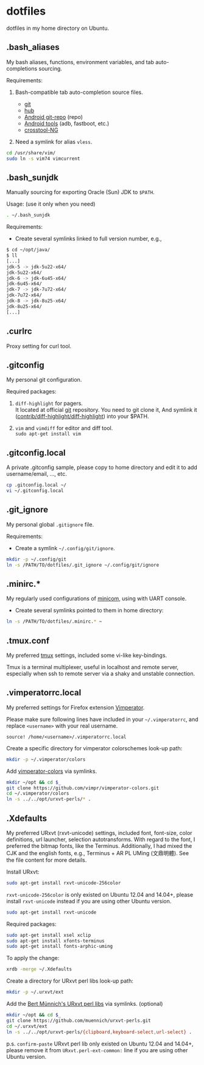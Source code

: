 dotfiles
========

dotfiles in my home directory on Ubuntu.


.bash_aliases
-------------

My bash aliases, functions, environment variables,
and tab auto-completions sourcing.

Requirements:

1.  Bash-compatible tab auto-completion source files.
    * [git](https://github.com/git/git)
    * [hub](https://github.com/github/hub/releases)
    * [Android git-repo](https://github.com/aartamonau/repo.bash_completion) (repo)
    * [Android tools](https://github.com/mbrubeck/android-completion) (adb, fastboot, etc.)
    * [crosstool-NG](http://crosstool-ng.org/git/crosstool-ng/)

2.  Need a symlink for alias `vless`.

```bash
cd /usr/share/vim/
sudo ln -s vim74 vimcurrent
```


.bash_sunjdk
------------

Manually sourcing for exporting Oracle (Sun) JDK to `$PATH`.

Usage: (use it only when you need)

```bash
. ~/.bash_sunjdk
```

Requirements:

* Create several symlinks linked to full version number, e.g.,

```bash
$ cd ~/opt/java/
$ ll
[...]
jdk-5 -> jdk-5u22-x64/
jdk-5u22-x64/
jdk-6 -> jdk-6u45-x64/
jdk-6u45-x64/
jdk-7 -> jdk-7u72-x64/
jdk-7u72-x64/
jdk-8 -> jdk-8u25-x64/
jdk-8u25-x64/
[...]
```


.curlrc
-------

Proxy setting for curl tool.


.gitconfig
----------

My personal git configuration.

Required packages:

1.  `diff-highlight` for pagers.  
    It located at official [git](https://github.com/git/git.git) repository.
    You need to git clone it,  And symlink it
    ([contrib/diff-highlight/diff-highlight](https://github.com/git/git/tree/master/contrib/diff-highlight)) into your $PATH.

2.  `vim` and `vimdiff` for editor and diff tool.  
    `sudo apt-get install vim`


.gitconfig.local
----------------

A private .gitconfig sample, please copy to home directory and edit it to add username/email, ..., etc.

```bash
cp .gitconfig.local ~/
vi ~/.gitconfig.local
```


.git_ignore
-----------

My personal global `.gitignore` file.

Requirements:

* Create a symlink `~/.config/git/ignore`.

```bash
mkdir -p ~/.config/git
ln -s /PATH/TO/dotfiles/.git_ignore ~/.config/git/ignore
```


.minirc.*
---------

My regularly used configurations of
[minicom](https://en.wikipedia.org/wiki/Minicom),
using with UART console.

* Create several symlinks pointed to them in home directory:

```bash
ln -s /PATH/TO/dotfiles/.minirc.* ~
```


.tmux.conf
----------

My preferred [tmux](https://tmux.github.io/) settings, included some vi-like
key-bindings.

Tmux is a terminal multiplexer, useful in localhost and remote server,
especially when ssh to remote server via a shaky and unstable connection.


.vimperatorrc.local
-------------------

My preferred settings for Firefox extension
[Vimperator](https://addons.mozilla.org/zh-TW/firefox/addon/vimperator/).

Please make sure following lines have included in your `~/.vimperatorrc`,
and replace `<username>` with your real username.

```
source! /home/<username>/.vimperatorrc.local
```

Create a specific directory for vimperator colorschemes look-up path:

```bash
mkdir -p ~/.vimperator/colors
```

Add [vimperator-colors](https://github.com/vimpr/vimperator-colors) via
symlinks.

```bash
mkdir ~/opt && cd $_
git clone https://github.com/vimpr/vimperator-colors.git
cd ~/.vimperator/colors
ln -s ../../opt/urxvt-perls/* .
```


.Xdefaults
----------

My preferred URxvt (rxvt-unicode) settings, included font, font-size, color
definitions, url launcher, selection autotransforms.  With regard to the
font, I preferred the bitmap fonts, like the Terminus.  Additionally, I had
mixed the CJK and the english fonts, e.g., Terminus + AR PL UMing (文鼎明體).
See the file content for more details.

Install URxvt:

```bash
sudo apt-get install rxvt-unicode-256color
```

`rxvt-unicode-256color` is only existed on Ubuntu 12.04 and 14.04+,
please install `rxvt-unicode` instead if you are using other Ubuntu version.

```bash
sudo apt-get install rxvt-unicode
```

Required packages:

```bash
sudo apt-get install xsel xclip
sudo apt-get install xfonts-terminus
sudo apt-get install fonts-arphic-uming
```

To apply the change:

```bash
xrdb -merge ~/.Xdefaults
```

Create a directory for URxvt perl libs look-up path:

```bash
mkdir -p ~/.urxvt/ext
```

Add the [Bert Münnich's URxvt perl libs](https://github.com/muennich/urxvt-perls)
via symlinks. (optional)

```bash
mkdir ~/opt && cd $_
git clone https://github.com/muennich/urxvt-perls.git
cd ~/.urxvt/ext
ln -s ../../opt/urxvt-perls/{clipboard,keyboard-select,url-select} .
```

p.s. `confirm-paste` URxvt perl lib only existed on Ubuntu 12.04 and 14.04+,
please remove it from `URxvt.perl-ext-common:` line if you are using other
Ubuntu version.
